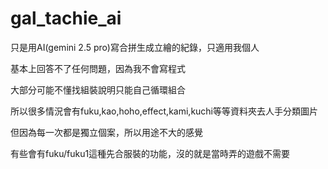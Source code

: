 # gal_tachie_ai
只是用AI(gemini 2.5 pro)寫合拼生成立繪的紀錄，只適用我個人

基本上回答不了任何問題，因為我不會寫程式

大部分可能不懂找組裝說明只能自己循環組合

所以很多情況會有fuku,kao,hoho,effect,kami,kuchi等等資料夾去人手分類圖片

但因為每一次都是獨立個案，所以用途不大的感覺

有些會有fuku/fuku1這種先合服裝的功能，沒的就是當時弄的遊戲不需要
